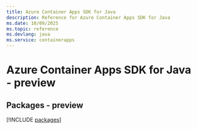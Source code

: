 ```yaml
---
title: Azure Container Apps SDK for Java
description: Reference for Azure Container Apps SDK for Java
ms.date: 10/09/2025
ms.topic: reference
ms.devlang: java
ms.service: containerapps
---
```

# Azure Container Apps SDK for Java - preview
## Packages - preview
[!INCLUDE [packages](container-apps-index.md)]